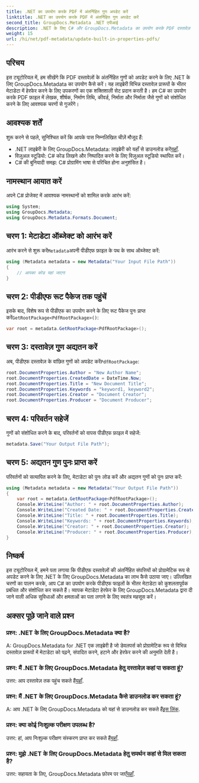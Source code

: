 ```yaml
---
title: .NET का उपयोग करके PDF में अंतर्निहित गुण अपडेट करें
linktitle: .NET का उपयोग करके PDF में अंतर्निहित गुण अपडेट करें
second_title: GroupDocs.Metadata .NET एपीआई
description: .NET के लिए C# और GroupDocs.Metadata का उपयोग करके PDF दस्तावेज़ गुणों को अपडेट करना सीखें। प्रोग्रामेटिक रूप से लेखक, शीर्षक, कीवर्ड और बहुत कुछ संशोधित करें।
weight: 15
url: /hi/net/pdf-metadata/update-built-in-properties-pdfs/
---
```

## परिचय
इस ट्यूटोरियल में, हम सीखेंगे कि PDF दस्तावेज़ों के अंतर्निहित गुणों को अपडेट करने के लिए .NET के लिए GroupDocs.Metadata का उपयोग कैसे करें। यह लाइब्रेरी विभिन्न दस्तावेज़ प्रारूपों के भीतर मेटाडेटा में हेरफेर करने के लिए उपकरणों का एक शक्तिशाली सेट प्रदान करती है। हम C# का उपयोग करके PDF फ़ाइल में लेखक, शीर्षक, निर्माण तिथि, कीवर्ड, निर्माता और निर्माता जैसे गुणों को संशोधित करने के लिए आवश्यक चरणों से गुजरेंगे।
## आवश्यक शर्तें
शुरू करने से पहले, सुनिश्चित करें कि आपके पास निम्नलिखित चीज़ें मौजूद हैं:
-  .NET लाइब्रेरी के लिए GroupDocs.Metadata: लाइब्रेरी को यहाँ से डाउनलोड करें[यहाँ](https://releases.groupdocs.com/metadata/net/).
- विज़ुअल स्टूडियो: C# कोड लिखने और निष्पादित करने के लिए विज़ुअल स्टूडियो स्थापित करें।
- C# की बुनियादी समझ: C# प्रोग्रामिंग भाषा से परिचित होना अनुशंसित है।

## नामस्थान आयात करें
अपने C# प्रोजेक्ट में आवश्यक नामस्थानों को शामिल करके आरंभ करें:
```csharp
using System;
using GroupDocs.Metadata;
using GroupDocs.Metadata.Formats.Document;
```
## चरण 1: मेटाडेटा ऑब्जेक्ट को आरंभ करें
 आरंभ करने से शुरू करें`Metadata`अपनी पीडीएफ फ़ाइल के पथ के साथ ऑब्जेक्ट करें:
```csharp
using (Metadata metadata = new Metadata("Your Input File Path"))
{
    // आपका कोड यहां जाएगा
}
```
## चरण 2: पीडीएफ रूट पैकेज तक पहुंचें
 इसके बाद, विशेष रूप से पीडीएफ का उपयोग करने के लिए रूट पैकेज पुनः प्राप्त करें`GetRootPackage<PdfRootPackage>()`:
```csharp
var root = metadata.GetRootPackage<PdfRootPackage>();
```
## चरण 3: दस्तावेज़ गुण अद्यतन करें
 अब, पीडीएफ दस्तावेज़ के वांछित गुणों को अपडेट करें`PdfRootPackage`:
```csharp
root.DocumentProperties.Author = "New Author Name";
root.DocumentProperties.CreatedDate = DateTime.Now;
root.DocumentProperties.Title = "New Document Title";
root.DocumentProperties.Keywords = "keyword1, keyword2";
root.DocumentProperties.Creator = "Document Creator";
root.DocumentProperties.Producer = "Document Producer";
```
## चरण 4: परिवर्तन सहेजें
गुणों को संशोधित करने के बाद, परिवर्तनों को वापस पीडीएफ फ़ाइल में सहेजें:
```csharp
metadata.Save("Your Output File Path");
```
## चरण 5: अद्यतन गुण पुनः प्राप्त करें
परिवर्तनों को सत्यापित करने के लिए, मेटाडेटा को पुनः लोड करें और अद्यतन गुणों को पुनः प्राप्त करें:
```csharp
using (Metadata metadata = new Metadata("Your Output File Path"))
{
    var root = metadata.GetRootPackage<PdfRootPackage>();
    Console.WriteLine("Author: " + root.DocumentProperties.Author);
    Console.WriteLine("Created Date: " + root.DocumentProperties.CreatedDate);
    Console.WriteLine("Title: " + root.DocumentProperties.Title);
    Console.WriteLine("Keywords: " + root.DocumentProperties.Keywords);
    Console.WriteLine("Creator: " + root.DocumentProperties.Creator);
    Console.WriteLine("Producer: " + root.DocumentProperties.Producer);
}
```

## निष्कर्ष
इस ट्यूटोरियल में, हमने पता लगाया कि पीडीएफ दस्तावेज़ों की अंतर्निहित संपत्तियों को प्रोग्रामेटिक रूप से अपडेट करने के लिए .NET के लिए GroupDocs.Metadata का लाभ कैसे उठाया जाए। उल्लिखित चरणों का पालन करके, आप C# का उपयोग करके पीडीएफ फाइलों के भीतर मेटाडेटा को कुशलतापूर्वक प्रबंधित और संशोधित कर सकते हैं। व्यापक मेटाडेटा हेरफेर के लिए GroupDocs.Metadata द्वारा दी जाने वाली अधिक सुविधाओं और क्षमताओं का पता लगाने के लिए स्वतंत्र महसूस करें।

## अक्सर पूछे जाने वाले प्रश्न
### प्रश्न: .NET के लिए GroupDocs.Metadata क्या है?
A: GroupDocs.Metadata for .NET एक लाइब्रेरी है जो डेवलपर्स को प्रोग्रामेटिक रूप से विभिन्न दस्तावेज़ प्रारूपों में मेटाडेटा को पढ़ने, संपादित करने, हटाने और हेरफेर करने की अनुमति देती है।
### प्रश्न: मैं .NET के लिए GroupDocs.Metadata हेतु दस्तावेज़ कहां पा सकता हूं?
 उत्तर: आप दस्तावेज़ तक पहुंच सकते हैं[यहाँ](https://tutorials.groupdocs.com/metadata/net/).
### प्रश्न: मैं .NET के लिए GroupDocs.Metadata कैसे डाउनलोड कर सकता हूं?
 A: आप .NET के लिए GroupDocs.Metadata को यहां से डाउनलोड कर सकते हैं[इस लिंक](https://releases.groupdocs.com/metadata/net/).
### प्रश्न: क्या कोई निःशुल्क परीक्षण उपलब्ध है?
 उत्तर: हां, आप निःशुल्क परीक्षण संस्करण प्राप्त कर सकते हैं[यहाँ](https://releases.groupdocs.com/).
### प्रश्न: मुझे .NET के लिए GroupDocs.Metadata हेतु समर्थन कहां से मिल सकता है?
 उत्तर: सहायता के लिए, GroupDocs.Metadata फ़ोरम पर जाएँ[यहाँ](https://forum.groupdocs.com/c/metadata/14).